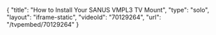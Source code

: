 {
    "title": "How to Install Your SANUS VMPL3 TV Mount",
    "type": "solo",
    "layout": "iframe-static",
    "videoId": "70129264",
    "url": "\/tvpembed\/70129264"
}